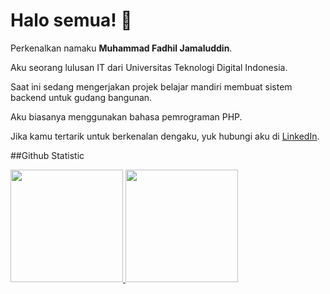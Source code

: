 # Halo semua! 👋

Perkenalkan namaku **Muhammad Fadhil Jamaluddin**.<br>

Aku seorang lulusan IT dari Universitas Teknologi Digital Indonesia.<br>

Saat ini sedang mengerjakan projek belajar mandiri membuat sistem backend untuk gudang bangunan.<br>

Aku biasanya menggunakan bahasa pemrograman PHP.<br>

Jika kamu tertarik untuk berkenalan dengaku, yuk hubungi aku di [LinkedIn](https://www.linkedin.com/in/muhammad-fadhil-jamaluddin-b0b568192/).<br>

##Github Statistic
<p align="left">
<a href="https://github.com/mfadhiljamaluddin">
  <img height="180em" src="https://github-readme-stats-eight-theta.vercel.app/api?username=mfadhiljamaluddin&show_icons=true&theme=algolia&include_all_commits=true&count_private=true"/>
  <img height="180em" src="https://github-readme-stats-eight-theta.vercel.app/api/top-langs/?username=mfadhiljamaluddin&layout=compact&theme=algolia"/>
</a>
</p>
